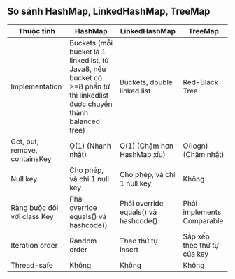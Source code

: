 ## So sánh HashMap, LinkedHashMap, TreeMap
<div class="table-compare-maps">

| Thuộc tính                    | HashMap                                                                                                                  | LinkedHashMap                        | TreeMap                     |
|-------------------------------|--------------------------------------------------------------------------------------------------------------------------|--------------------------------------|-----------------------------|
| Implementation                | Buckets (mỗi bucket là 1 linkedlist, từ Java8, nếu bucket có >=8 phần tử thì linkedlist được chuyển thành balanced tree) | Buckets, double linked list          | Red-Black Tree              |
| Get, put, remove, containsKey | O(1) (Nhanh nhất)                                                                                                        | O(1) (Chậm hơn HashMap xíu)          | O(logn) (Chậm  nhất)        |
| Null key                      | Cho phép, và chỉ 1 null key                                                                                              | Cho phép, và chỉ 1 null key          | Không                       |
| Ràng buộc đối với class Key   | Phải override equals() và hashcode()                                                                                     | Phải override equals() và hashcode() | Phải implements Comparable  |
| Iteration order               | Random order                                                                                                             | Theo thứ tự insert                   | Sắp xếp theo thứ tự của key |
| Thread-safe                   | Không                                                                                                                    | Không                                | Không                       |

</div>
